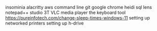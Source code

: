 insominia
alacritty
aws command line
git
google chrome
heidi sql
lens
notepad++
studio 3T
VLC media player
the keyboard tool
https://pureinfotech.com/change-sleep-times-windows-11
setting up networked printers
setting up h-drive
